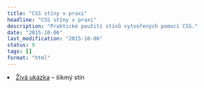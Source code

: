 ```yaml
---
title: "CSS stíny v praxi"
headline: "CSS stíny v praxi"
description: "Praktické použití stínů vytvořených pomocí CSS."
date: "2015-10-06"
last_modification: "2015-10-06"
status: 0
tags: []
format: "html"
---
```


<uli>
  <li><a href="http://kod.djpw.cz/puqb">Živá ukázka</a> – šikmý stín</li>
</uli>